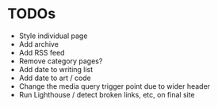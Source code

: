 # TODOs

- Style individual page
- Add archive
- Add RSS feed
- Remove category pages?
- Add date to writing list
- Add date to art / code
- Change the media query trigger point due to wider header
- Run Lighthouse / detect broken links, etc, on final site
